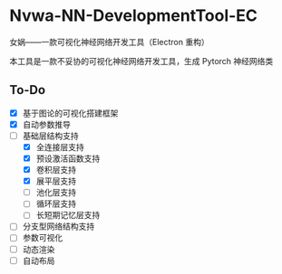 # Nvwa-NN-DevelopmentTool-EC

女娲——一款可视化神经网络开发工具（Electron 重构）

本工具是一款不妥协的可视化神经网络开发工具，生成 Pytorch 神经网络类

## To-Do

-   [x] 基于图论的可视化搭建框架
-   [x] 自动参数推导
-   [ ] 基础层结构支持
    -   [x] 全连接层支持
    -   [x] 预设激活函数支持
    -   [x] 卷积层支持
    -   [x] 展平层支持
    -   [ ] 池化层支持
    -   [ ] 循环层支持
    -   [ ] 长短期记忆层支持
-   [ ] 分支型网络结构支持
-   [ ] 参数可视化
-   [ ] 动态渲染
-   [ ] 自动布局
